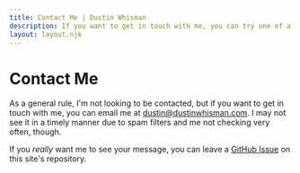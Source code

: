 ```yaml
---
title: Contact Me | Dustin Whisman
description: If you want to get in touch with me, you can try one of a few methods, but don't expect instant (or eventual) responses.
layout: layout.njk
---
```


# Contact Me

As a general rule, I'm not looking to be contacted, but if you want to get in touch with me, you can email me at [dustin@dustinwhisman.com](mailto:dustin@dustinwhisman.com). I may not see it in a timely manner due to spam filters and me not checking very often, though.

If you _really_ want me to see your message, you can leave a [GitHub Issue](https://github.com/dustinwhisman/dustinwhisman.com/issues/new/choose) on this site's repository.
